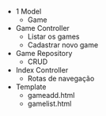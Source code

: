 - 1 Model
    - Game
- Game Controller
    - Listar os games
    - Cadastrar novo game
- Game Repository
    - CRUD
- Index Controller
    - Rotas de navegação
- Template
    - gameadd.html
    - gamelist.html